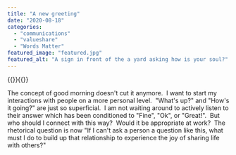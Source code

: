 ```yaml
---
title: "A new greeting"
date: "2020-08-18"
categories: 
  - "communications"
  - "valueshare"
  - "Words Matter"
featured_image: "featured.jpg"
featured_alt: "A sign in front of the a yard asking how is your soul?"
---
```

{{<featuredimage>}}{{</featuredimage>}}


The concept of good morning doesn't cut it anymore.  I want to start my interactions with people on a more personal level.  "What's up?" and "How's it going?" are just so superficial.  I am not waiting around to actively listen to their answer which has been conditioned to "Fine", "Ok", or "Great!".  But who should I connect with this way?  Would it be appropriate at work?  The rhetorical question is now "If I can't ask a person a question like this, what must I do to build up that relationship to experience the joy of sharing life with others?"
